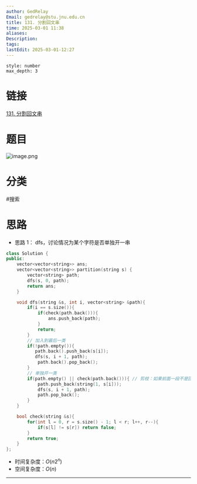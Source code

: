 ```yaml
---
author: GedRelay
Email: gedrelay@stu.jnu.edu.cn
title: 131. 分割回文串
time: 2025-03-01 11:38
aliases: 
Description: 
tags: 
lastEdit: 2025-03-01-12:27
---
```


```toc
style: number
max_depth: 3
```

# 链接
[131. 分割回文串](https://leetcode.cn/problems/palindrome-partitioning/) 

# 题目
![image.png](https://ged-pic-bed.oss-cn-guangzhou.aliyuncs.com/img/202503011138431.png)


# 分类
#搜索 

# 思路
- 思路 1：
dfs，讨论情况为某个字符是否单独开一串

```cpp
class Solution {
public:
    vector<vector<string>> ans;
    vector<vector<string>> partition(string s) {
        vector<string> path;
        dfs(s, 0, path);
        return ans;
    }

    void dfs(string &s, int i, vector<string> &path){
        if(i == s.size()){
            if(check(path.back())){
                ans.push_back(path);
            }
            return;
        }
        // 加入到最后一类
        if(!path.empty()){
           path.back().push_back(s[i]);
           dfs(s, i + 1, path);
            path.back().pop_back();
        }
        // 单独开一类
        if(path.empty() || check(path.back())){ // 剪枝：如果前面一段不是回文串，则没必要再开一串
            path.push_back(string(1, s[i]));
            dfs(s, i + 1, path);
            path.pop_back();
        }
    }

    bool check(string &s){
        for(int l = 0, r = s.size() - 1; l < r; l++, r--){
            if(s[l] != s[r]) return false;
        }
        return true;
    }
};
```


- 时间复杂度：${O\left( n2^{n}  \right)  }$ 
- 空间复杂度：${O\left( n \right)  }$ 


---

